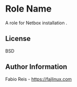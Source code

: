 Role Name
=========

A role for Netbox installation . 


License
-------

BSD

Author Information
------------------

Fabio Reis - https://fajlinux.com
